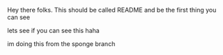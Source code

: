 Hey there folks. This should be called README and be the first thing you can see


lets see if you can see this haha


im doing this from the sponge branch 